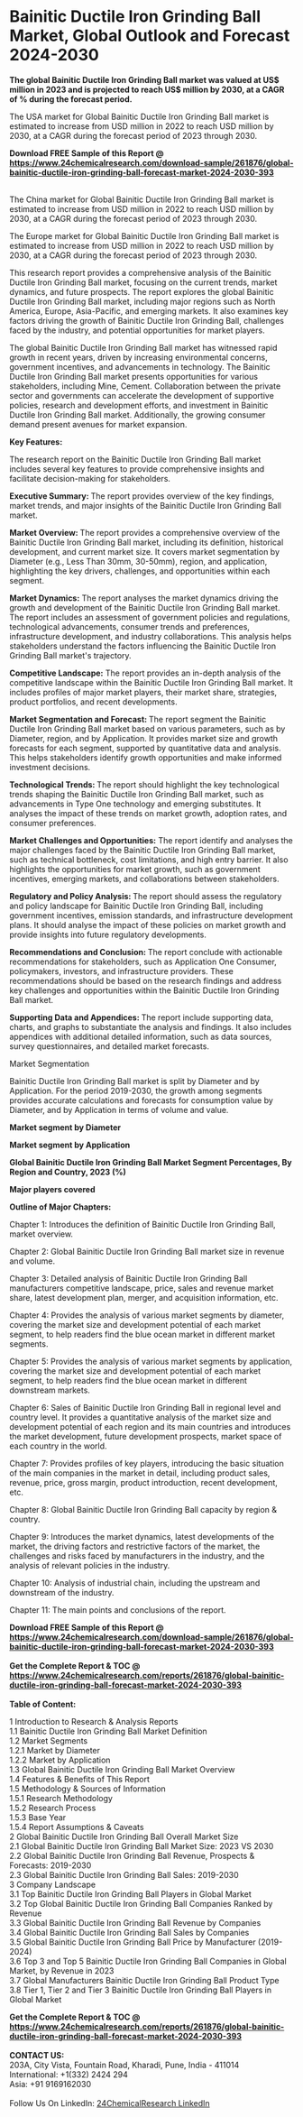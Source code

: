 <h1>Bainitic Ductile Iron Grinding Ball Market, Global Outlook and Forecast 2024-2030</h1><p><strong>The global Bainitic Ductile Iron Grinding Ball market was valued at US$ million in 2023 and is projected to reach US$ million by 2030, at a CAGR of % during the forecast period.</strong></p><p>
</p><p>The USA market for Global Bainitic Ductile Iron Grinding Ball market is estimated to increase from USD million in 2022 to reach USD million by 2030, at a CAGR during the forecast period of 2023 through 2030.</p><div><b>Download FREE Sample of this Report @ 
            <a href="https://www.24chemicalresearch.com/download-sample/261876/global-bainitic-ductile-iron-grinding-ball-forecast-market-2024-2030-393">
            https://www.24chemicalresearch.com/download-sample/261876/global-bainitic-ductile-iron-grinding-ball-forecast-market-2024-2030-393</a></b></div><br><p>
</p><p>The China market for Global Bainitic Ductile Iron Grinding Ball market is estimated to increase from USD million in 2022 to reach USD million by 2030, at a CAGR during the forecast period of 2023 through 2030.</p><p>
</p><p>The Europe market for Global Bainitic Ductile Iron Grinding Ball market is estimated to increase from USD million in 2022 to reach USD million by 2030, at a CAGR during the forecast period of 2023 through 2030.</p><p>
</p><p>This research report provides a comprehensive analysis of the Bainitic Ductile Iron Grinding Ball market, focusing on the current trends, market dynamics, and future prospects. The report explores the global Bainitic Ductile Iron Grinding Ball market, including major regions such as North America, Europe, Asia-Pacific, and emerging markets. It also examines key factors driving the growth of Bainitic Ductile Iron Grinding Ball, challenges faced by the industry, and potential opportunities for market players.</p><p>
The global Bainitic Ductile Iron Grinding Ball market has witnessed rapid growth in recent years, driven by increasing environmental concerns, government incentives, and advancements in technology. The Bainitic Ductile Iron Grinding Ball market presents opportunities for various stakeholders, including Mine, Cement. Collaboration between the private sector and governments can accelerate the development of supportive policies, research and development efforts, and investment in Bainitic Ductile Iron Grinding Ball market. Additionally, the growing consumer demand present avenues for market expansion.</p><p>
<strong>Key Features:</strong></p><p>
The research report on the Bainitic Ductile Iron Grinding Ball market includes several key features to provide comprehensive insights and facilitate decision-making for stakeholders.</p><p>
<strong>Executive Summary: </strong>The report provides overview of the key findings, market trends, and major insights of the Bainitic Ductile Iron Grinding Ball market.</p><p>
<strong>Market Overview: </strong>The report provides a comprehensive overview of the Bainitic Ductile Iron Grinding Ball market, including its definition, historical development, and current market size. It covers market segmentation by Diameter (e.g., Less Than 30mm, 30-50mm), region, and application, highlighting the key drivers, challenges, and opportunities within each segment.</p><p>
<strong>Market Dynamics:</strong> The report analyses the market dynamics driving the growth and development of the Bainitic Ductile Iron Grinding Ball market. The report includes an assessment of government policies and regulations, technological advancements, consumer trends and preferences, infrastructure development, and industry collaborations. This analysis helps stakeholders understand the factors influencing the Bainitic Ductile Iron Grinding Ball market's trajectory.</p><p>
<strong>Competitive Landscape:</strong> The report provides an in-depth analysis of the competitive landscape within the Bainitic Ductile Iron Grinding Ball market. It includes profiles of major market players, their market share, strategies, product portfolios, and recent developments.</p><p>
<strong>Market Segmentation and Forecast: </strong>The report segment the Bainitic Ductile Iron Grinding Ball market based on various parameters, such as by Diameter, region, and by Application. It provides market size and growth forecasts for each segment, supported by quantitative data and analysis. This helps stakeholders identify growth opportunities and make informed investment decisions.</p><p>
<strong>Technological Trends: </strong>The report should highlight the key technological trends shaping the Bainitic Ductile Iron Grinding Ball market, such as advancements in Type One technology and emerging substitutes. It analyses the impact of these trends on market growth, adoption rates, and consumer preferences.</p><p>
<strong>Market Challenges and Opportunities:</strong> The report identify and analyses the major challenges faced by the Bainitic Ductile Iron Grinding Ball market, such as technical bottleneck, cost limitations, and high entry barrier. It also highlights the opportunities for market growth, such as government incentives, emerging markets, and collaborations between stakeholders.</p><p>
<strong>Regulatory and Policy Analysis: </strong>The report should assess the regulatory and policy landscape for Bainitic Ductile Iron Grinding Ball, including government incentives, emission standards, and infrastructure development plans. It should analyse the impact of these policies on market growth and provide insights into future regulatory developments.</p><p>
<strong>Recommendations and Conclusion: </strong>The report conclude with actionable recommendations for stakeholders, such as Application One Consumer, policymakers, investors, and infrastructure providers. These recommendations should be based on the research findings and address key challenges and opportunities within the Bainitic Ductile Iron Grinding Ball market.</p><p>
<strong>Supporting Data and Appendices: </strong>The report include supporting data, charts, and graphs to substantiate the analysis and findings. It also includes appendices with additional detailed information, such as data sources, survey questionnaires, and detailed market forecasts.</p><p>
Market Segmentation</p><p>
Bainitic Ductile Iron Grinding Ball market is split by Diameter and by Application. For the period 2019-2030, the growth among segments provides accurate calculations and forecasts for consumption value by Diameter, and by Application in terms of volume and value.</p><p>
<strong>Market segment by Diameter</strong></p><p>
</p><p>
</p><p><strong>Market segment by Application</strong></p><p>
</p><p>
</p><p><strong>Global Bainitic Ductile Iron Grinding Ball Market Segment Percentages, By Region and Country, 2023 (%)</strong></p><p>
</p><p>
</p><p></p><p>
</p><p><strong>Major players covered</strong></p><p>
</p><p>
</p><p><strong>Outline of Major Chapters:</strong></p><p>
Chapter 1: Introduces the definition of Bainitic Ductile Iron Grinding Ball, market overview.</p><p>
Chapter 2: Global Bainitic Ductile Iron Grinding Ball market size in revenue and volume.</p><p>
Chapter 3: Detailed analysis of Bainitic Ductile Iron Grinding Ball manufacturers competitive landscape, price, sales and revenue market share, latest development plan, merger, and acquisition information, etc.</p><p>
Chapter 4: Provides the analysis of various market segments by diameter, covering the market size and development potential of each market segment, to help readers find the blue ocean market in different market segments.</p><p>
Chapter 5: Provides the analysis of various market segments by application, covering the market size and development potential of each market segment, to help readers find the blue ocean market in different downstream markets.</p><p>
Chapter 6: Sales of Bainitic Ductile Iron Grinding Ball in regional level and country level. It provides a quantitative analysis of the market size and development potential of each region and its main countries and introduces the market development, future development prospects, market space of each country in the world.</p><p>
Chapter 7: Provides profiles of key players, introducing the basic situation of the main companies in the market in detail, including product sales, revenue, price, gross margin, product introduction, recent development, etc.</p><p>
Chapter 8: Global Bainitic Ductile Iron Grinding Ball capacity by region &amp; country.</p><p>
Chapter 9: Introduces the market dynamics, latest developments of the market, the driving factors and restrictive factors of the market, the challenges and risks faced by manufacturers in the industry, and the analysis of relevant policies in the industry.</p><p>
Chapter 10: Analysis of industrial chain, including the upstream and downstream of the industry.</p><p>
Chapter 11: The main points and conclusions of the report.</p><div><b>Download FREE Sample of this Report @ 
            <a href="https://www.24chemicalresearch.com/download-sample/261876/global-bainitic-ductile-iron-grinding-ball-forecast-market-2024-2030-393">
            https://www.24chemicalresearch.com/download-sample/261876/global-bainitic-ductile-iron-grinding-ball-forecast-market-2024-2030-393</a></b></div><br><div><b>Get the Complete Report & TOC @ 
            <a href="https://www.24chemicalresearch.com/reports/261876/global-bainitic-ductile-iron-grinding-ball-forecast-market-2024-2030-393">
            https://www.24chemicalresearch.com/reports/261876/global-bainitic-ductile-iron-grinding-ball-forecast-market-2024-2030-393</a></b></div><br>
            <b>Table of Content:</b><p>1 Introduction to Research & Analysis Reports<br />
    1.1 Bainitic Ductile Iron Grinding Ball Market Definition<br />
    1.2 Market Segments<br />
        1.2.1 Market by Diameter<br />
        1.2.2 Market by Application<br />
    1.3 Global Bainitic Ductile Iron Grinding Ball Market Overview<br />
    1.4 Features & Benefits of This Report<br />
    1.5 Methodology & Sources of Information<br />
        1.5.1 Research Methodology<br />
        1.5.2 Research Process<br />
        1.5.3 Base Year<br />
        1.5.4 Report Assumptions & Caveats<br />
2 Global Bainitic Ductile Iron Grinding Ball Overall Market Size<br />
    2.1 Global Bainitic Ductile Iron Grinding Ball Market Size: 2023 VS 2030<br />
    2.2 Global Bainitic Ductile Iron Grinding Ball Revenue, Prospects & Forecasts: 2019-2030<br />
    2.3 Global Bainitic Ductile Iron Grinding Ball Sales: 2019-2030<br />
3 Company Landscape<br />
    3.1 Top Bainitic Ductile Iron Grinding Ball Players in Global Market<br />
    3.2 Top Global Bainitic Ductile Iron Grinding Ball Companies Ranked by Revenue<br />
    3.3 Global Bainitic Ductile Iron Grinding Ball Revenue by Companies<br />
    3.4 Global Bainitic Ductile Iron Grinding Ball Sales by Companies<br />
    3.5 Global Bainitic Ductile Iron Grinding Ball Price by Manufacturer (2019-2024)<br />
    3.6 Top 3 and Top 5 Bainitic Ductile Iron Grinding Ball Companies in Global Market, by Revenue in 2023<br />
    3.7 Global Manufacturers Bainitic Ductile Iron Grinding Ball Product Type<br />
    3.8 Tier 1, Tier 2 and Tier 3 Bainitic Ductile Iron Grinding Ball Players in Global Market<br />
</p><div><b>Get the Complete Report & TOC @ 
            <a href="https://www.24chemicalresearch.com/reports/261876/global-bainitic-ductile-iron-grinding-ball-forecast-market-2024-2030-393">
            https://www.24chemicalresearch.com/reports/261876/global-bainitic-ductile-iron-grinding-ball-forecast-market-2024-2030-393</a></b></div><br><b>CONTACT US:</b><br>
            203A, City Vista, Fountain Road, Kharadi, Pune, India - 411014<br>
            International: +1(332) 2424 294<br>
            Asia: +91 9169162030 <br><br>
            Follow Us On LinkedIn: <a href="https://www.linkedin.com/company/24chemicalresearch/">24ChemicalResearch LinkedIn</a>